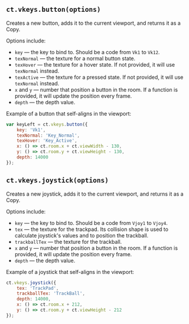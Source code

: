 ## `ct.vkeys.button(options)`

Creates a new button, adds it to the current viewport, and returns it as a Copy.

Options include:

* `key` — the key to bind to. Should be a code from `Vk1` to `Vk12`.
* `texNormal` — the texture for a normal button state.
* `texHover` — the texture for a hover state. If not provided, it will use `texNormal` instead.
* `texActive` — the texture for a pressed state. If not provided, it will use `texNormal` instead.
* `x` and `y` — number that position a button in the room. If a function is provided, it will update the position every frame.
* `depth` — the depth value.

Example of a button that self-aligns in the viewport:

```js
var keyLeft = ct.vkeys.button({
    key: 'Vk1',
    texNormal: 'Key_Normal',
    texHover: 'Key_Active',
    x: () => ct.room.x + ct.viewWidth - 130,
    y: () => ct.room.y + ct.viewHeight - 130,
    depth: 14000
});
```

## `ct.vkeys.joystick(options)`

Creates a new joystick, adds it to the current viewport, and returns it as a Copy.

Options include:

* `key` — the key to bind to. Should be a code from `Vjoy1` to `Vjoy4`.
* `tex` — the texture for the trackpad. Its collision shape is used to calculate joystick's values and to position the trackball.
* `trackballTex` — the texture for the trackball.
* `x` and `y` — number that position a button in the room. If a function is provided, it will update the position every frame.
* `depth` — the depth value.

Example of a joystick that self-aligns in the viewport:

```js
ct.vkeys.joystick({
    tex: 'TrackPad',
    trackballTex: 'TrackBall',
    depth: 14000,
    x: () => ct.room.x + 212,
    y: () => ct.room.y + ct.viewHeight - 212
});
```
